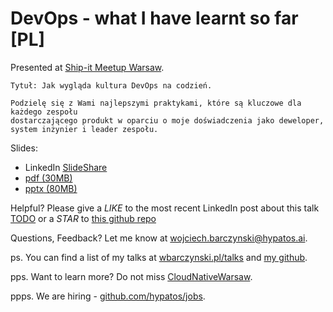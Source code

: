 # DevOps - what I have learnt so far [PL]


Presented at [Ship-it Meetup Warsaw](https://www.meetup.com/meetup-group-JIVUaDVF/events/261317074/).

```
Tytuł: Jak wygląda kultura DevOps na codzień.

Podzielę się z Wami najlepszymi praktykami, które są kluczowe dla każdego zespołu
dostarczającego produkt w oparciu o moje doświadczenia jako deweloper, system inżynier i leader zespołu.
```

Slides:

- LinkedIn [SlideShare](https://www.slideshare.net/WojciechBarczyski/devops-what-i-have-learnt-so-far)
- [pdf (30MB)](slides.pdf)
- [pptx (80MB)](slides.pptx)

Helpful? Please give a *LIKE* to the most recent LinkedIn post about this talk [TODO](TODO) or a *STAR* to [this github repo](https://github.com/wojciech12/talk_devops_lessons_learnt)


Questions, Feedback? Let me know at wojciech.barczynski@hypatos.ai.


ps. You can find a list of my talks at [wbarczynski.pl/talks](http://wbarczynski.pl/talks) and [my github](https://github.com/wojciech12).

pps. Want to learn more? Do not miss [CloudNativeWarsaw](http://www.cloudnativewarsaw.com/).

ppps. We are hiring - [github.com/hypatos/jobs](https://github.com/hypatos/jobs).
